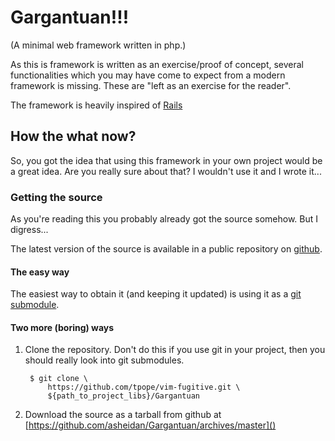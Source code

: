 # Gargantuan!!!

(A minimal web framework written in php.)

As this is framework is written as an exercise/proof of concept, several functionalities which you may have come to expect from a modern framework is missing. These are "left as an exercise for the reader".

The framework is heavily inspired of [Rails](http://rubyonrails.org/ "Web development that doesn't hurt")

## How the what now?

So, you got the idea that using this framework in your own project would be a great idea. Are you really sure about that? I wouldn't use it and I wrote it...

### Getting the source

As you're reading this you probably already got the source somehow. But I digress...

The latest version of the source is available in a public repository on [github](https://github.com/asheidan/Gargantuan).

#### The easy way

The easiest way to obtain it (and keeping it updated) is using it as a [git submodule](http://book.git-scm.com/5_submodules.html "More information about submodules in git").

#### Two more (boring) ways

1. Clone the repository. Don't do this if you use git in your project, then you should really look into git submodules.

		$ git clone \
			https://github.com/tpope/vim-fugitive.git \
			${path_to_project_libs}/Gargantuan

2. Download the source as a tarball from github at [https://github.com/asheidan/Gargantuan/archives/master]()
